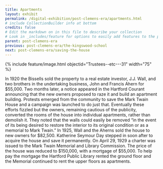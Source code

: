 ```yaml
---
title: Apartments
layout: exhibit
permalink: /digital-exhibition/post-clemens-era/apartments.html
# include CollectionBuilder info at bottom
credits: false
# Edit the markdown on in this file to describe your collection
# Look in _includes/feature for options to easily add features to the page
parent: post-clemens-era
previous: post-clemens-era/the-kingswood-school
next: post-clemens-era/saving-the-house
---
```


{% include feature/image.html objectid="Trustees--etc---31" width="75" %}

In 1920 the Bissells sold the property to a real estate investor, J.J. Wall, and two brothers in the undertaking business, John and Francis Ahern for $55,000. Two months later, a notice appeared in the Hartford Courant announcing that the new owners proposed to raze it and build an apartment building. Protests emerged from the community to save the Mark Twain House and a campaign was launched to do just that. Eventually these efforts fizzled but the owners, remaining cautious of the publicity, converted the rooms of the house into individual apartments, rather than demolish it. They noted that the walls could easily be removed “in the event of its being desired to restore the interior to its original condition or as a memorial to Mark Twain.” In 1925, Wall and the Aherns sold the house to new owners for $82,500. Katherine Seymour Day stepped in soon after to acquire the house and save it permanently. On April 29, 1929 a charter was issued to the Mark Twain Memorial and Library Commission. The price of the house was reduced to $150,000, with a mortgage of $55,000. To help pay the mortgage the Hartford Public Library rented the ground floor and the Memorial continued to rent the upper floors as apartments. 
